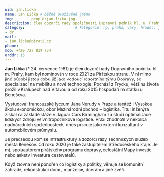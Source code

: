 ```yaml
---
uid: jan.licka
name: Jan Lička	# běžně používáné jméno
img: 		people/jan-licka.jpg 
description: člen dozorčí rady společnosti Dopravní podnik hl. m. Prahy, a.s.
category:                       # kategorie: rp, praha, vary, hradec, jmk, senat
- dr
mail:
- jan.licka@pirati.cz
phone:
mob: +420 727 839 754
orddr: 13
---
```


**Jan Lička** (* 24. července 1981) je člen dozorčí rady Dopravního podniku hl. m. Prahy, kam byl nominován v roce 2021 za Pirátskou stranu. V ní mimo jiné působí jistou dobu již jako vedoucí resortního týmu Dopravy, se specializací na mobilitu a nové technologie. Pochází z Frydku, většinu života prožil v Kralupech nad Vltavou a od roku 2015 hospodaří na statku u Benešova.

Vystudoval francouzské lyceum Jana Nerudy v Praze a tamtéž i Vysokou školu ekonomickou, obor Mezinárodní obchod – logistika. Titul inženýra získal na základě stáže v Jaguar Cars Birmingham za studii optimalizace lidských zdrojů ve vnitropodnikové logistice. Praxi zhodnotil v několika nadnárodních společnostech, dnes pracuje jako externí konzultant v automobilovém průmyslu.

Je předsedou komise infrastruktury a dozorčí rady Technických služeb města Benešov. Od roku 2020 je také zastupitelem Středočeského kraje. Je mj. spoluautorem pirátského programu dopravy, celostátní Mapy investic nebo ankety Inventura cestovatelů.

Když zrovna není ponořen do logistiky a politiky, věnuje se komunitní zahradě, rekonstrukci domu, manželce, dcerám a jiné zvěři.
